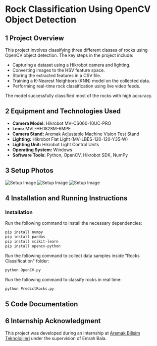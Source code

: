 # Rock Classification Using OpenCV Object Detection

## 1 Project Overview

This project involves classifying three different classes of rocks using OpenCV object detection. The key steps in the project include:

- Capturing a dataset using a Hikrobot camera and lighting.
- Converting images to the HSV feature space.
- Storing the extracted features in a CSV file.
- Training a K-Nearest Neighbors (KNN) model on the collected data.
- Performing real-time rock classification using live video feeds.

The model successfully classified most of the rocks with high accuracy.

## 2 Equipment and Technologies Used

- **Camera Model:** Hikrobot MV-CS060-10UC-PRO
- **Lens:** MVL-HF0828M-6MPE
- **Camera Stand:** Aremak Adjustable Machine Vision Test Stand
- **Lighting:** Hikrobot Flat Light (MV-LBES-120-120-Y35-W)
- **Lighting Unit:** Hikrobot Light Control Units
- **Operating System:** Windows
- **Software Tools:** Python, OpenCV, Hikrobot SDK, NumPy

## 3 Setup Photos

![Setup Image](images/my-setup.jpg)
![Setup Image](images/my-setup1.jpg)
![Setup Image](images/my-setup2.jpg)

## 4 Installation and Running Instructions 

### Installation

Run the following command to install the necessary dependencies:

```bash
pip install numpy
pip install pandas
pip install scikit-learn
pip install opencv-python
```
Run the following command to collect data samples inside "Rocks Classification" folder:

```bash
python OpenCV.py
```

Run the following command to classify rocks in real time:

```bash
python PredictRocks.py
```
## 5 Code Documentation 

## 6 Internship Acknowledgment 

This project was developed during an internship at [Aremak Bilişim Teknolojileri](https://www.aremak.com.tr) under the supervision of Emrah Bala.

